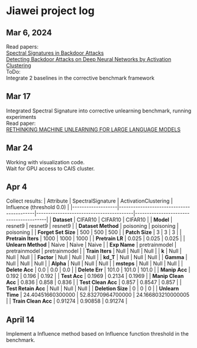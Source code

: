 # Jiawei project log
## Mar 6, 2024
Read papers: \
[Spectral Signatures in Backdoor Attacks](https://arxiv.org/abs/1811.00636) \
[Detecting Backdoor Attacks on Deep Neural Networks by Activation Clustering](https://arxiv.org/abs/1811.03728)
\
ToDo:\
Integrate 2 baselines in the corrective benchmark framework

## Mar 17
Integrated Spectral Signature into corrective unlearning benchmark, running experiments \
Read paper: \
[RETHINKING MACHINE UNLEARNING FOR LARGE LANGUAGE MODELS](https://arxiv.org/pdf/2402.08787.pdf)

## Mar 24
Working with visualization code. \
Wait for GPU access to CAIS cluster.

## Apr 4
Collect results:
| Attribute         | SpectralSignature                        | ActivationClustering                    | Influence (threshold 0.0)              |
|-------------------|------------------------------------------|-----------------------------------------|----------------------------------------|
| **Dataset**           | CIFAR10                                  | CIFAR10                                  | CIFAR10                                |
| **Model**             | resnet9                                  | resnet9                                  | resnet9                                |
| **Dataset Method**    | poisoning                                | poisoning                                | poisoning                              |
| **Forget Set Size**   | 500                                      | 500                                      | 500                                    |
| **Patch Size**        | 3                                        | 3                                        | 3                                      |
| **Pretrain Iters**    | 1000                                     | 1000                                     | 1000                                   |
| **Pretrain LR**       | 0.025                                    | 0.025                                    | 0.025                                  |
| **Unlearn Method**    | Naive                                    | Naive                                    | Naive                                  |
| **Exp Name**          | pretrainmodel                            | pretrainmodel                            | pretrainmodel                          |
| **Train Iters**       | Null                                     | Null                                     | Null                                   |
| **k**                 | Null                                     | Null                                     | Null                                   |
| **Factor**            | Null                                     | Null                                     | Null                                   |
| **kd_T**              | Null                                     | Null                                     | Null                                   |
| **Gamma**             | Null                                     | Null                                     | Null                                   |
| **Alpha**             | Null                                     | Null                                     | Null                                   |
| **msteps**            | Null                                     | Null                                     | Null                                   |
| **Delete Acc**        | 0.0                                      | 0.0                                      | 0.0                                    |
| **Delete Err**        | 101.0                                    | 101.0                                    | 101.0                                  |
| **Manip Acc**         | 0.192                                    | 0.196                                    | 0.192                                  |
| **Test Acc**          | 0.1969                                   | 0.2134                                   | 0.1969                                 |
| **Manip Clean Acc**   | 0.836                                    | 0.858                                    | 0.836                                  |
| **Test Clean Acc**    | 0.857                                    | 0.8547                                   | 0.857                                 |
| **Test Retain Acc**   | Null                                     | Null                                     | Null                                   |
| **Deletion Size**     | 0                                        | 0                                        | 0                                      |
| **Unlearn Time**      | 24.40451660300000                        | 52.83270964700000                        | 24.166803210000005                      |
| **Train Clean Acc**   | 0.91274                                  | 0.90858                                  | 0.91274                                |


## April 14
Implement a Influence method based on Influence function threshold in the benchmark.
